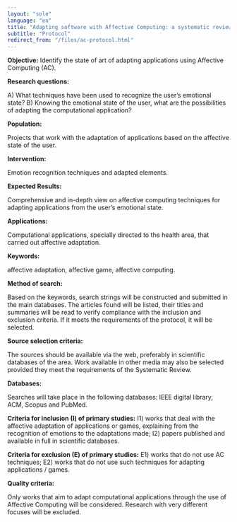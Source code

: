 ```yaml
---
layout: "sole"
language: "en"
title: "Adapting software with Affective Computing: a systematic review"
subtitle: "Protocol"
redirect_from: "/files/ac-protocol.html"
---
```


**Objective:** Identify the state of art of adapting applications using Affective Computing (AC).

**Research questions:**

A) What techniques have been used to recognize the user’s emotional state?
B) Knowing the emotional state of the user, what are the possibilities of adapting the computational application?

**Population:**

Projects that work with the adaptation of applications based on the affective state of the user.

**Intervention:**

Emotion recognition techniques and adapted elements.

**Expected Results:**

Comprehensive and in-depth view on affective computing techniques for adapting applications from the user’s emotional state.

**Applications:**

Computational applications, specially directed to the health area, that carried out affective adaptation.

**Keywords:**

affective adaptation, affective game, affective computing.

**Method of search:**

Based on the keywords, search strings will be constructed and submitted in the main databases. The articles found will be listed, their titles and summaries will be read to verify compliance with the inclusion and exclusion criteria. If it meets the requirements of the protocol, it will be selected.

**Source selection criteria:**

The sources should be available via the web, preferably in scientific databases of the area. Work available in other media may also be selected provided they meet the requirements of the Systematic Review.

**Databases:**

Searches will take place in the following databases: IEEE digital library, ACM, Scopus and PubMed.

**Criteria for inclusion (I) of primary studies:**
I1) works that deal with the affective adaptation of applications or games, explaining from the recognition of emotions to the adaptations made;
I2) papers published and available in full in scientific databases.

**Criteria for exclusion (E) of primary studies:**
E1) works that do not use AC techniques;
E2) works that do not use such techniques for adapting applications / games.

**Quality criteria:**

Only works that aim to adapt computational applications through the use of Affective Computing will be considered. Research with very different focuses will be excluded.
